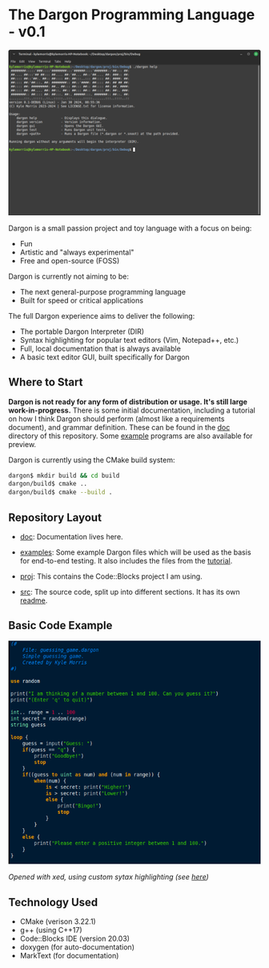 # The Dargon Programming Language - v0.1

![](res/img/cli.png)

Dargon is a small passion project and toy language with a focus on being:

- Fun
- Artistic and "always experimental"
- Free and open-source (FOSS)

Dargon is currently not aiming to be:

- The next general-purpose programming language
- Built for speed or critical applications

The full Dargon experience aims to deliver the following:

- The portable Dargon Interpreter (DIR)
- Syntax highlighting for popular text editors (Vim, Notepad++, etc.)
- Full, local documentation that is always available
- A basic text editor GUI, built specifically for Dargon

## Where to Start

**Dargon is not ready for any form of distribution or usage. It's still large work-in-progress.** There is some initial documentation, including a tutorial on how I think Dargon should perform (almost like a requirements document), and grammar definition. These can be found in the [doc](doc) directory of this repository. Some [example](examples) programs are also available for preview. 

Dargon is currently using the CMake build system:

```bash
dargon$ mkdir build && cd build
dargon/build$ cmake ..
dargon/build$ cmake --build .
```

## Repository Layout

- [doc](doc): Documentation lives here.

- [examples](examples): Some example Dargon files which will be used as the basis for end-to-end testing. It also includes the files from the [tutorial](examples/tutorial).

- [proj](proj): This contains the Code::Blocks project I am using.

- [src](src): The source code, split up into different sections. It has its own [readme](src/README.md).

## Basic Code Example

![](res/img/main_example.png)

*Opened with xed, using custom sytax highlighting (see [here](res/text_highlighting))*

## Technology Used

- CMake (verison 3.22.1)
- g++ (using C++17)
- Code::Blocks IDE (version 20.03)
- doxygen (for auto-documentation)
- MarkText (for documentation)
